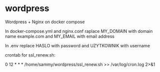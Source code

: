 # wordpress
Wordpress + Nginx on docker compose

In docker-compose.yml and nginx.conf raplace MY_DOMAIN with domain name example.com and MY_EMAIL with email address

In .env replace HASLO with password and UZYTKOWNIK with username

crontab for ssl_renew.sh:

0 12 * * * /home/sammy/wordpress/ssl_renew.sh >> /var/log/cron.log 2>&1
